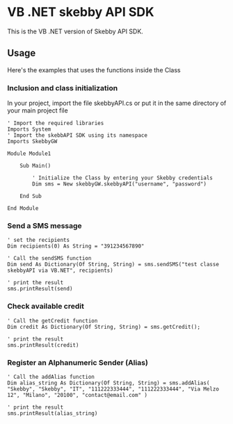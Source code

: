 # VB .NET skebby API SDK

This is the VB .NET version of Skebby API SDK.

## Usage

Here's the examples that uses the functions inside the Class

### Inclusion and class initialization
In your project, import the file skebbyAPI.cs or put it in the same directory of your main project file

```Visual Basic
' Import the required libraries
Imports System
' Import the skebbAPI SDK using its namespace
Imports SkebbyGW

Module Module1

    Sub Main()
    
        ' Initialize the Class by entering your Skebby credentials
    	Dim sms = New skebbyGW.skebbyAPI("username", "password")
	
    End Sub

End Module
```

### Send a SMS message
```Visual Basic
' set the recipients
Dim recipients(0) As String = "391234567890"

' Call the sendSMS function
Dim send As Dictionary(Of String, String) = sms.sendSMS("test classe skebbyAPI via VB.NET", recipients)

' print the result
sms.printResult(send)
```

### Check available credit
```Visual Basic
' Call the getCredit function
Dim credit As Dictionary(Of String, String) = sms.getCredit();

' print the result
sms.printResult(credit)
```

### Register an Alphanumeric Sender (Alias)
```Visual Basic
' Call the addAlias function
Dim alias_string As Dictionary(Of String, String) = sms.addAlias( "Skebby", "Skebby", "IT", "111222333444", "111222333444", "Via Melzo 12", "Milano", "20100", "contact@email.com" )

' print the result
sms.printResult(alias_string)
```